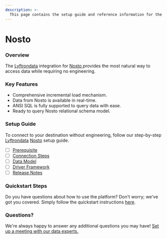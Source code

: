 ```yaml
---
description: >-
  This page contains the setup guide and reference information for the Nosto source connector.
---
```


# Nosto

### Overview

The [Lyftrondata](https://www.lyftrondata.com/) integration for [Nosto](https://www.lyftrondata.com/integration/nosto/)[ ](https://www.lyftrondata.com/integration/nosto/)provides the most natural way to access data while requiring no engineering.

### Key Features

* Comprehensive incremental load mechanism.
* Data from Nosto is available in real-time.&#x20;
* ANSI SQL is fully supported to query data with ease.
* Ready to query Nosto relational schema model.

### Setup Guide

To connect to your destination without engineering, follow our step-by-step [Lyftrondata](https://www.lyftrondata.com/)  [Nosto](https://www.lyftrondata.com/integration/nosto/) setup guide.

* [ ] [Prerequisite](../../marketing-analytics/nosto/prerequisite.md)
* [ ] [Connection Steps](../../marketing-analytics/nosto/connection-steps.md)
* [ ] [Data Model](../../marketing-analytics/nosto/data-model/)
* [ ] [Driver Framework](../../marketing-analytics/nosto/driver-framework/)
* [ ] [Release Notes](../../marketing-analytics/nosto/release-notes.md)

### Quickstart Steps

Do you have questions about how to use the platform? Don't worry; we've got you covered. Simply follow the quickstart instructions [here](../../../quickstart-steps.md).

### Questions? <a href="#questions" id="questions"></a>

We're always happy to answer any additional questions you may have! [Set up a meeting with our data experts.](https://www.lyftrondata.com/book-a-meeting/)

